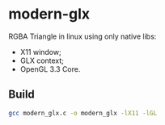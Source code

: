 # modern-glx

RGBA Triangle in linux using only native libs:

- X11 window;
- GLX context;
- OpenGL 3.3 Core.

## Build

```sh
gcc modern_glx.c -o modern_glx -lX11 -lGL
```

